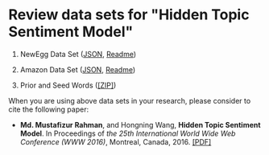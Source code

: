 # <a name="data_www2016"></a>Review data sets for "Hidden Topic Sentiment Model"
1. NewEgg Data Set ([JSON](/data/HTSM/newegg_data.zip), [Readme](/data/HTSM/ReadMe_NewEgg.txt))

2. Amazon Data Set ([JSON](data/HTSM/amazon_data.zip), [Readme](/data/HTSM/ReadMe_Amazon.txt))

3. Prior and Seed Words ([[ZIP]](/data/HTSM/prior_and_seedwords.zip))

When you are using above data sets in your research, please consider to cite the following paper:

- **Md. Mustafizur Rahman**, and Hongning Wang, **Hidden Topic Sentiment Model**. In Proceedings of _the 25th International World Wide Web Conference (WWW 2016)_, Montreal, Canada, 2016. [[PDF]](https://doi.org/10.1145/2872427.2883072)
